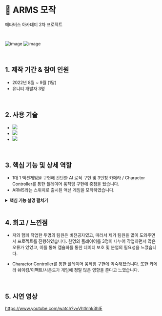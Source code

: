 # :pushpin: ARMS 모작
메타버스 아카데미 2차 프로젝트

</br>

![image](https://github.com/MightyChipmunk/ARMS/assets/35093963/ad9ed702-bbd6-4eda-bb5a-ea5472cb1a81)
![image](https://github.com/MightyChipmunk/ARMS/assets/35093963/56461be3-fd1e-4682-a6cb-21863f039aba)

</br>

## 1. 제작 기간 & 참여 인원
- 2022년 8월 ~ 9월 (1달)
- 유니티 개발자 3명

</br>

## 2. 사용 기술
 - <img src="https://img.shields.io/badge/C%23-239120?style=for-the-badge&logo=c-sharp&logoColor=white"> 
 - <img src="https://img.shields.io/badge/Unity-FFFFFF?style=for-the-badge&logo=unity&logoColor=black"> 
 - <img src="https://img.shields.io/badge/git-F05032?style=for-the-badge&logo=git&logoColor=white">

</br>


## 3. 핵심 기능 및 상세 역할
- 1대 1 액션게임을 구현해 간단한 AI 로직 구현 및 3인칭 카메라 / Charactor Controller를 통한 플레이어 움직임 구현에 중점을 뒀습니다. 
- ARMS라는 스위치로 출시된 액션 게임을 모작하였습니다.



<details>
<summary><b>핵심 기능 설명 펼치기</b></summary>
<div markdown="1">

### 3.1. 씬 구성
![](https://velog.velcdn.com/images/kjhdx/post/9bceff69-b608-45d4-8f07-bb56f0145b64/image.png)
  
### 3.2. 무기 (주먹) 구현

- 일반 주먹
  - 일반적인 직선 궤적으로 나아갑니다.
  ![](https://velog.velcdn.com/images/kjhdx/post/913074ec-d3b1-4a33-ba9d-f5029cec8f1e/image.png)


- 레이저
  - 즉발 형식의 레이저를 쏩니다.
  ![](https://velog.velcdn.com/images/kjhdx/post/a0e8446d-8c3f-4c0a-9802-0fedf8d4b579/image.png)


- 리볼버
  - 작은 세개의 탄환을 발사합니다.
  ![](https://velog.velcdn.com/images/kjhdx/post/c6c65dd7-a4d3-4e67-aa08-81211011f62a/image.png)

  
### 3.3. 공격 / 잡기 / 가드 / 필살기
  
- 공격
  - 좌클릭 / 우클릭을 통해 좌우 각각의 주먹을 발사합니다.
  ![](https://velog.velcdn.com/images/kjhdx/post/48ed75d4-0077-42e5-b522-298c9d1eb06e/image.png)


- 잡기
  - 잡기를 이용한 공격이 가능합니다. 잡기는 가드를 무시합니다.
  ![](https://velog.velcdn.com/images/kjhdx/post/6b7258b1-de94-429f-9365-c8b4bb4ecf48/image.png)

  
- 가드
  - 가드를 통해 공격을 막을 수 있습니다. 가드를 2초이상 하면 충전 상태가 됩니다. 충전 상태에서의 공격은 추가 대미지를 줍니다.
  ![](https://velog.velcdn.com/images/kjhdx/post/5064bb6c-8962-4f8a-8900-50a9e45ddcec/image.png)
  
- 필살기
  - 시간이 지날수록 충전되는 필살기 게이지가 꽉 차면 필살기를 사용할 수 있습니다. 필살기는 각각의 주먹마다 다른 연출 및 성능을 가집니다.
  ![](https://velog.velcdn.com/images/kjhdx/post/eaa33d88-d522-4257-9f33-a130cb09b153/image.png)

### 3.4. 상세 역할
- 저는 플레이어의 이동/대쉬/점프 등의 움직임과 애니메이션 구현 및 카메라 무빙, 피격시 이펙트 및 카메라 쉐이킹 등의 이펙트와 사운드를 작업하였습니다. 또한 AI의 행동 로직 구현 또한 맡았습니다.

- 한명이 3가지 주먹의 공격 및 잡기를 작업하고, 나머지 한명이 가드, 체력, UI를 담당하였습니다.

</div>
</details>

</br>

## 4. 회고 / 느낀점

- 저와 함께 작업한 두명의 팀원은 비전공자였고, 따라서 제가 팀원을 많이 도와주면서 프로젝트를 진행하였습니다. 한명의 플레이어를 3명이 나누어 작업하면서 많은 오류가 있었고, 이를 통해 캡슐화를 통한 데이터 보호 및 분업의 필요성을 느꼈습니다.

- Charactor Controller를 통한 플레이어 움직임 구현에 익숙해졌습니다. 또한 카메라 쉐이킹/이펙트/사운드가 게임에 정말 많은 영향을 준다고 느꼈습니다.
</br>

## 5. 시연 영상
https://www.youtube.com/watch?v=Vhtlnhk3hIE
